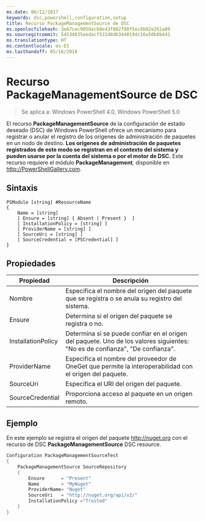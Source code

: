 ```yaml
---
ms.date: 06/12/2017
keywords: dsc,powershell,configuration,setup
title: Recurso PackageManagementSource de DSC
ms.openlocfilehash: 3e67cec9058ecb0e43f882f98f5ec8b92e261a09
ms.sourcegitcommit: 54534635eedacf531d8d6344019dc16a50b8b441
ms.translationtype: HT
ms.contentlocale: es-ES
ms.lasthandoff: 05/16/2018
---
```

# <a name="dsc-packagemanagementsource-resource"></a>Recurso PackageManagementSource de DSC

> Se aplica a: Windows PowerShell 4.0, Windows PowerShell 5.0

El recurso **PackageManagementSource** de la configuración de estado deseado (DSC) de Windows PowerShell ofrece un mecanismo para registrar o anular el registro de los orígenes de administración de paquetes en un nodo de destino. **Los orígenes de administración de paquetes registrados de este modo se registran en el contexto del sistema y pueden usarse por la cuenta del sistema o por el motor de DSC.** Este recurso requiere el módulo **PackageManagement**, disponible en http://PowerShellGallery.com.

## <a name="syntax"></a>Sintaxis

```
PSModule [string] #ResourceName
{
    Name = [string]
    [ Ensure = [string] { Absent | Present }  ]
    [ InstallationPolicy = [string] ]
    [ ProviderName = [string] ]
    [ SourceUri = [string] ]
    [ SourceCredential = [PSCredential] ]
}
```

## <a name="properties"></a>Propiedades
|  Propiedad  |  Descripción   |
|---|---|
| Nombre| Especifica el nombre del origen del paquete que se registra o se anula su registro del sistema.|
| Ensure| Determina si el origen del paquete se registra o no.|
| InstallationPolicy| Determina si se puede confiar en el origen del paquete. Uno de los valores siguientes: "No es de confianza", "De confianza".|
| ProviderName| Especifica el nombre del proveedor de OneGet que permite la interoperabilidad con el origen del paquete.|
| SourceUri| Especifica el URI del origen del paquete.|
| SourceCredential| Proporciona acceso al paquete en un origen remoto.|

## <a name="example"></a>Ejemplo

En este ejemplo se registra el origen del paquete http://nuget.org con el recurso de DSC **PackageManagementSource** DSC resource.

```powershell
Configuration PackageManagementSourceTest
{
    PackageManagementSource SourceRepository
    {
        Ensure      = "Present"
        Name        = "MyNuget"
        ProviderName= "Nuget"
        SourceUri   = "http://nuget.org/api/v2/"
        InstallationPolicy ="Trusted"
    }
}
```